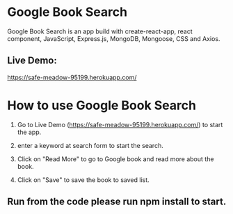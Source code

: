 # Google Book Search

Google Book Search is an app build with create-react-app, react component, JavaScript, Express.js, MongoDB, Mongoose, CSS and Axios.

## Live Demo:

https://safe-meadow-95199.herokuapp.com/

# How to use Google Book Search

1. Go to Live Demo (https://safe-meadow-95199.herokuapp.com/) to start the app.

2. enter a keyword at search form to start the search.

3. Click on "Read More" to go to Google book and read more about the book.

4. Click on "Save" to save the book to saved list.

## Run from the code please run npm install to start.